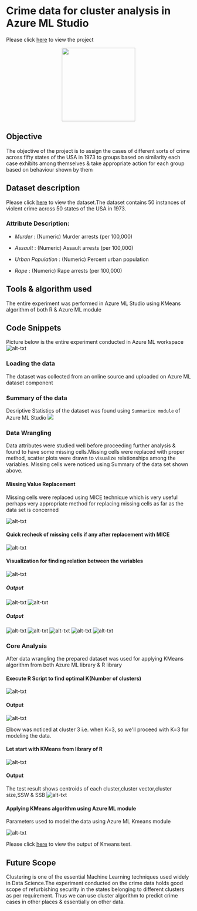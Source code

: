# Crime data for cluster analysis in Azure ML Studio
Please click [here](https://gallery.azure.ai/Experiment/Cluster-Analysis-on-Crime-Data) to view the project


<p align="center">
  <img src="Images/cuchillo-con-sangre.jpg",alt="neofetch" align="middle" height="200px">
  </p>


## Objective
The objective of the project is to assign the cases of different sorts of crime across fifty states of the USA in 1973 to groups based on similarity each case exhibits among themselves & take appropriate action for each group based on behaviour shown by them

## Dataset description
Please click [here](Dataset/crime_data1.csv) to view the dataset.The dataset contains 50 instances of violent crime across 50 states of the USA in 1973.

### Attribute Description:

* _Murder_ : (Numeric) Murder arrests (per 100,000)

*  _Assault_ : (Numeric) Assault arrests (per 100,000)

* _Urban Population_ : (Numeric) Percent urban population

* _Rape_ : (Numeric) Rape arrests (per 100,000)

## Tools & algorithm used
The entire experiment was performed in Azure ML Studio using KMeans algorithm of both R & Azure ML module

## Code Snippets
Picture below is the entire experiment conducted in Azure ML workspace
![alt-txt](Images/Experiment.PNG)

### Loading the data
The dataset was collected from an online source and uploaded on Azure ML dataset component

### Summary of the data
Desriptive Statistics of the dataset was found using `Summarize module` of Azure ML Studio
<img src="Images/Capture.PNG">
### Data Wrangling
Data attributes were studied well before proceeding further analysis & found to have some missing cells.Missing cells were replaced with proper method, scatter plots were drawn to visualize relationships among the variables.
Missing cells were noticed using Summary of the data set shown above.
#### Missing Value Replacement
Missing cells were replaced using MICE technique which is very useful perhaps very appropriate method for replacing missing cells as far as the data set is concerned

![alt-txt](Images/mv%20scrubber.PNG)
          
#### Quick recheck of missing cells if any after replacement with MICE
![alt-txt](Images/summary%20after%20replacing%20mv.PNG)   

#### Visualization for finding relation between the variables
![alt-txt](Images/scatter%20plot1.PNG)
##### Output
![alt-txt](Images/scatter%20plot2.PNG)
![alt-txt](Images/scatter%20plot3.PNG)
##### Output
![alt-txt](Images/scatter%20plots.PNG)
![alt-txt](Images/scatter%20plot4.PNG)
![alt-txt](Images/scatterplot5.PNG)
![alt-txt](Images/scatter%20plot%206.PNG)
![alt-txt](Images/scatter%20plot7.PNG)

### Core Analysis
After data wrangling the prepared dataset was used for applying KMeans algorithm from both Azure ML library & R library

#### Execute R Script to find optimal K(Number of clusters)
![alt-txt](Images/R%20script%20for%20elbow%20method.PNG)
#### Output
![alt-txt](Images/elbow%20plot.PNG)


Elbow was noticed at cluster 3 i.e. when K=3, so we'll proceed with K=3 for modeling the data.
#### Let start with KMeans from library of R
![alt-txt](Images/Kmeans%20with%20R.PNG)
#### Output
The test result shows centroids of each cluster,cluster vector,cluster size,SSW & SSB
![alt-txt](Images/Output%20of%20KMeans%20with%20R.PNG)
#### Applying KMeans algorithm using Azure ML module
Parameters used to model the data using Azure ML Kmeans module

![alt-txt](Images/parameters%20for%20Kmeans%20in%20Azure.PNG)

Please click [here](Dataset/Cluster%20Analysis%20Results%20dataset.csv) to view the output of Kmeans test.


## Future Scope
Clustering is one of the essential Machine Learning techniques used widely in Data Science.The experiment conducted on the crime data holds good scope of refurbishing security in the states belonging to different clusters as per requirement. Thus we can use cluster algorithm to predict crime cases in other places & essentially on other data. 

























